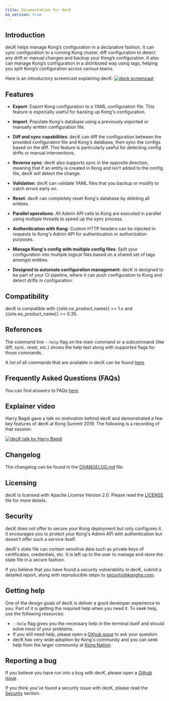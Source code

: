 ```yaml
---
title: Documentation for decK
no_version: true
---
```

## Introduction

decK helps manage Kong’s configuration in a declarative fashion. It can sync
configuration to a running Kong cluster, diff configuration to detect any drift
or manual changes and backup your Kong’s configuration. It also can manage Kong’s
configuration in a distributed way using tags, helping you split Kong’s
configuration across various teams.

Here is an introductory screencast explaining decK:
<a href="https://asciinema.org/a/238318">
  <img class="no-image-expand" src="https://asciinema.org/a/238318.svg" alt="deck screencast" />
</a>

## Features
* **Export**: Export Kong configuration to a YAML configuration file.
This feature is especially useful for backing up Kong's configuration.

* **Import**: Populate Kong's database using a previously exported or
manually written configuration file.

* **Diff and sync capabilities**: decK can diff the configuration between the
provided configuration file and Kong's database, then sync the configs based on
the diff. This feature is particularly useful for detecting config drifts or
manual interventions.

* **Reverse sync**: decK also supports sync in the opposite direction, meaning
that if an entity is created in Kong and isn't added to the config file,
decK will detect the change.

* **Validation**: decK can validate YAML files that you backup or modify to
catch errors early on.

* **Reset**: decK can completely reset Kong's database by deleting all entities.

* **Parallel operations**: All Admin API calls to Kong are executed in parallel
using multiple threads to speed up the sync process.

* **Authentication with Kong**: Custom HTTP headers can be injected in requests
to Kong's Admin API for authentication or authorization purposes.

* **Manage Kong's config with multiple config files**: Split your configuration
into multiple logical files based on a shared set of tags amongst entities.

* **Designed to automate configuration management**: decK is designed to be part
of your CI pipeline, where it can push configuration to Kong and detect drifts
in configuration.

## Compatibility
decK is compatible with {{site.ce_product_name}} >= 1.x and
{{site.ee_product_name}} >= 0.35.

## References

The command line `--help` flag on the main command or a subcommand (like diff,
sync, reset, etc.) shows the help text along with supported flags for those
commands.

A list of all commands that are available in decK can be found
[here](/deck/commands).

## Frequently Asked Questions (FAQs)

You can find answers to FAQs [here](/deck/faqs).

## Explainer video

Harry Bagdi gave a talk on motivation behind decK and demonstrated a few key
features of decK at Kong Summit 2019. The following is a recording of that session:

<a href="https://www.youtube.com/watch?v=fzpNC5vWE3g">
  <img class="no-image-expand" src="https://img.youtube.com/vi/fzpNC5vWE3g/0.jpg" alt="decK talk by Harry Bagdi" />
</a>

## Changelog

The changelog can be found in the
[CHANGELOG.md](https://github.com/kong/deck/blob/main/CHANGELOG.md) file.

## Licensing

decK is licensed with Apache License Version 2.0.
Please read the
[LICENSE](https://github.com/kong/deck/blob/main/LICENSE) file for more details.

## Security

decK does not offer to secure your Kong deployment but only configures it.
It encourages you to protect your Kong's Admin API with authentication but
doesn't offer such a service itself.

decK's state file can contain sensitive data such as private keys of
certificates, credentials, etc. It is left up to the user to manage
and store the state file in a secure fashion.

If you believe that you have found a security vulnerability in decK,
submit a detailed report, along with reproducible steps
to [security@konghq.com](mailto:security@konghq.com).

## Getting help

One of the design goals of decK is deliver a good developer experience to you.
Part of it is getting the required help when you need it.
To seek help, use the following resources:
- `--help` flag gives you the necessary help in the terminal itself and should
  solve most of your problems.
- If you still need help, please open a
  [Github issue](https://github.com/kong/deck/issues/new) to ask your
  question.
- decK has very wide adoption by Kong's community and you can seek help
  from the larger community at [Kong Nation](https://discuss.konghq.com).

## Reporting a bug

If you believe you have run into a bug with decK, please open
a [Github issue](https://github.com/kong/deck/issues/new).

If you think you've found a security issue with decK, please read the
[Security](#security) section.
